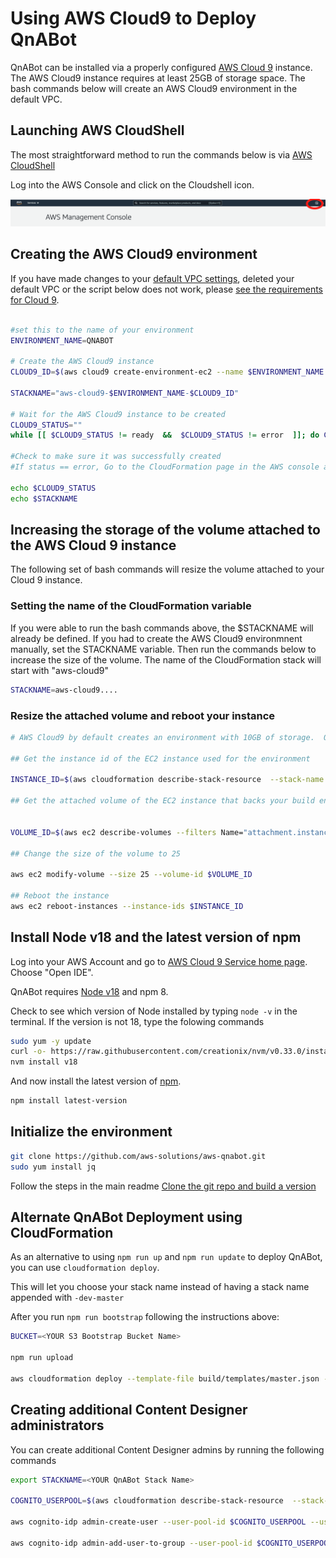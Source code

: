 # Using AWS Cloud9 to Deploy QnABot

QnABot can be installed via a properly configured [AWS Cloud 9](https://aws.amazon.com/cloud9/) instance.  The AWS Cloud9 instance requires at least 25GB of storage space.  The bash commands below will create an AWS Cloud9 environment in the default VPC.  

## Launching AWS CloudShell

The most straightforward method to run the commands below is via [AWS CloudShell](https://aws.amazon.com/cloudshell/)

Log into the AWS Console and click on the Cloudshell icon.

![CloudShell](./images/cloudshell.png)

## Creating the AWS Cloud9 environment

If you have made changes to your [default VPC settings](https://docs.aws.amazon.com/vpc/latest/userguide/default-vpc.html), deleted your default VPC or the script below does not work, please [see the requirements for Cloud 9](https://docs.aws.amazon.com/cloud9/latest/user-guide/vpc-settings.html).

```bash

#set this to the name of your environment
ENVIRONMENT_NAME=QNABOT

# Create the AWS Cloud9 instance
CLOUD9_ID=$(aws cloud9 create-environment-ec2 --name $ENVIRONMENT_NAME --description "QnABot build environment" --instance-type t2.medium  --automatic-stop-time-minutes 120  --owner-arn $(aws sts get-caller-identity | jq -r ".Arn")  | jq -r ".environmentId")

STACKNAME="aws-cloud9-$ENVIRONMENT_NAME-$CLOUD9_ID"

# Wait for the AWS Cloud9 instance to be created
CLOUD9_STATUS=""
while [[ $CLOUD9_STATUS != ready  &&  $CLOUD9_STATUS != error  ]]; do CLOUD9_STATUS=$(aws cloud9 describe-environment-status --environment-id $CLOUD9_ID | jq -r ".status");echo "WAITING...";sleep 10; done

#Check to make sure it was successfully created
#If status == error, Go to the CloudFormation page in the AWS console and find the stack printed below.

echo $CLOUD9_STATUS
echo $STACKNAME

```

## Increasing the storage of the volume attached to the AWS Cloud 9 instance

The following set of bash commands will resize the volume attached to your Cloud 9 instance.  

### Setting the name of the CloudFormation variable

If you were able to run the bash commands above, the $STACKNAME will already be defined.  If you had to create the AWS Cloud9 environmnent manually, set the STACKNAME variable. Then run the commands below to increase the size of the volume. The name of the CloudFormation stack will start with "aws-cloud9"

```bash
STACKNAME=aws-cloud9....
```

### Resize the attached volume and reboot your instance

```bash
# AWS Cloud9 by default creates an environment with 10GB of storage.  QnABot requires more. 

## Get the instance id of the EC2 instance used for the environment

INSTANCE_ID=$(aws cloudformation describe-stack-resource  --stack-name $STACKNAME --logical-resource-id Instance | jq -r ".StackResourceDetail.PhysicalResourceId")

## Get the attached volume of the EC2 instance that backs your build environment,


VOLUME_ID=$(aws ec2 describe-volumes --filters Name="attachment.instance-id",Values=$INSTANCE_ID | jq -r ".Volumes[0].VolumeId")

## Change the size of the volume to 25

aws ec2 modify-volume --size 25 --volume-id $VOLUME_ID

## Reboot the instance
aws ec2 reboot-instances --instance-ids $INSTANCE_ID 
```

## Install Node v18 and the latest version of npm

Log into your AWS Account and go to [AWS Cloud 9 Service home page](https://console.aws.amazon.com/cloud9/home#). Choose "Open IDE".

QnABot requires [Node v18](https://nodejs.org/en/about/releases/) and npm 8.  

Check to see which version of Node installed by typing ```node -v``` in the terminal.  If the version is not 18, type the folowing commands

```bash
sudo yum -y update
curl -o- https://raw.githubusercontent.com/creationix/nvm/v0.33.0/install.sh | bash        
nvm install v18
```

And now install the latest version of [npm](https://www.npmjs.com/).

```bash
npm install latest-version
```

## Initialize the environment

```bash
git clone https://github.com/aws-solutions/aws-qnabot.git
sudo yum install jq
```

Follow the steps in the main readme [Clone the git repo and build a version](https://github.com/aws-solutions/qnabot-on-aws#build-a-version)

## Alternate QnABot Deployment using CloudFormation

As an alternative to using ```npm run up``` and ```npm run update``` to deploy QnABot, you can use ```cloudformation deploy```.

This will let you choose your stack name instead of having a stack name appended with ```-dev-master```

After you run ```npm run bootstrap``` following the instructions above:

```bash
BUCKET=<YOUR S3 Bootstrap Bucket Name>

npm run upload

aws cloudformation deploy --template-file build/templates/master.json --stack-name <YOUR STACKNAME> --region us-east-1 --s3-bucket $BUCKET --parameter-overrides BootstrapBucket=$BUCKET BootstrapPrefix=artifacts/aws-ai-qna-bot Email=admin@example.com  --capabilities CAPABILITY_IAM CAPABILITY_AUTO_EXPAND
```

## Creating additional Content Designer administrators

You can create additional Content Designer admins by running the following commands


```bash
export STACKNAME=<YOUR QnABot Stack Name>

COGNITO_USERPOOL=$(aws cloudformation describe-stack-resource  --stack-name $STACKNAME --logical-resource-id UserPool | jq -r ".StackResourceDetail.PhysicalResourceId")

aws cognito-idp admin-create-user --user-pool-id $COGNITO_USERPOOL --username <username> --user-attributes Name=email,Value=<email address> Name="email_verified",Value="true"  --desired-delivery-mediums EMAIL

aws cognito-idp admin-add-user-to-group --user-pool-id $COGNITO_USERPOOL --username <username> --group-name Admins
```
